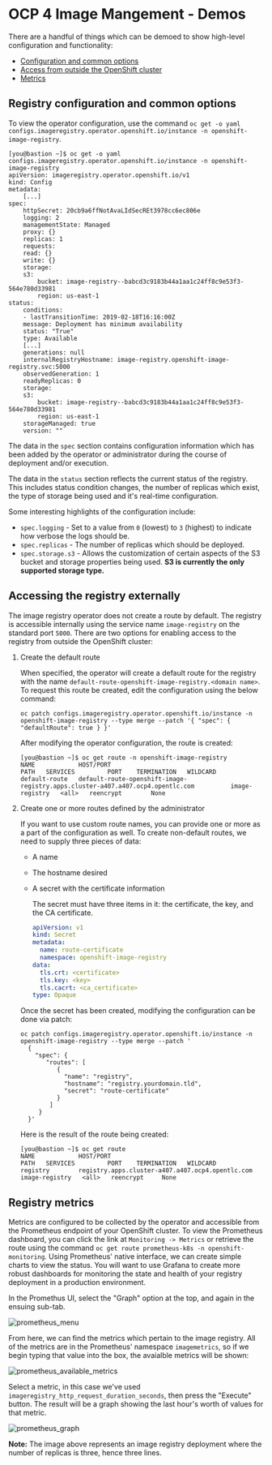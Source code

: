 # OCP 4 Image Mangement - Demos

There are a handful of things which can be demoed to show high-level configuration and functionality:

* [Configuration and common options](#registry-configuration-and-common-options)
* [Access from outside the OpenShift cluster](#accessing-the-registry-externally)
* [Metrics](#registry-metrics)

## Registry configuration and common options

To view the operator configuration, use the command `oc get -o yaml configs.imageregistry.operator.openshift.io/instance -n openshift-image-registry`.

```console
[you@bastion ~]$ oc get -o yaml configs.imageregistry.operator.openshift.io/instance -n openshift-image-registry
apiVersion: imageregistry.operator.openshift.io/v1
kind: Config
metadata:
    [...]
spec:
    httpSecret: 20cb9a6ffNotAvaLIdSecREt3978cc6ec806e
    logging: 2
    managementState: Managed
    proxy: {}
    replicas: 1
    requests:
    read: {}
    write: {}
    storage:
    s3:
        bucket: image-registry--babcd3c9183b44a1aa1c24ff8c9e53f3-564e780d33981
        region: us-east-1
status:
    conditions:
    - lastTransitionTime: 2019-02-18T16:16:00Z
    message: Deployment has minimum availability
    status: "True"
    type: Available
    [...]
    generations: null
    internalRegistryHostname: image-registry.openshift-image-registry.svc:5000
    observedGeneration: 1
    readyReplicas: 0
    storage:
    s3:
        bucket: image-registry--babcd3c9183b44a1aa1c24ff8c9e53f3-564e780d33981
        region: us-east-1
    storageManaged: true
    version: ""
```

The data in the `spec` section contains configuration information which has been added by the operator or administrator during the course of deployment and/or execution.

The data in the `status` section reflects the current status of the registry.  This includes status condition changes, the number of replicas which exist, the type of storage being used and it's real-time configuration.

Some interesting highlights of the configuration include:

* `spec.logging` - Set to a value from `0` (lowest) to `3` (highest) to indicate how verbose the logs should be.
* `spec.replicas` - The number of replicas which should be deployed.
* `spec.storage.s3` - Allows the customization of certain aspects of the S3 bucket and storage properties being used.  **S3 is currently the only supported storage type.**

## Accessing the registry externally

The image registry operator does not create a route by default.  The registry is accessible internally using the service name `image-registry` on the standard port `5000`.  There are two options for enabling access to the registry from outside the OpenShift cluster:

1. Create the default route
   
   When specified, the operator will create a default route for the registry with the name `default-route-openshift-image-registry.<domain name>`.  To request this route be created, edit the configuration using the below command:

   ```shell
   oc patch configs.imageregistry.operator.openshift.io/instance -n openshift-image-registry --type merge --patch '{ "spec": { "defaultRoute": true } }'
   ```
   
   After modifying the operator configuration, the route is created:
   
   ```console
   [you@bastion ~]$ oc get route -n openshift-image-registry
   NAME            HOST/PORT                                                                        PATH   SERVICES         PORT    TERMINATION   WILDCARD
   default-route   default-route-openshift-image-registry.apps.cluster-a407.a407.ocp4.opentlc.com          image-registry   <all>   reencrypt        None
   ```
   
1. Create one or more routes defined by the administrator
   
   If you want to use custom route names, you can provide one or more as a part of the configuration as well.  To create non-default routes, we need to supply three pieces of data:
   
   * A name
   * The hostname desired
   * A secret with the certificate information
     
     The secret must have three items in it: the certificate, the key, and the CA certificate.
     
     ```yaml
     apiVersion: v1
     kind: Secret
     metadata:
       name: route-certificate
       namespace: openshift-image-registry
     data:
       tls.crt: <certificate>
       tls.key: <key>
       tls.cacrt: <ca_certificate>
     type: Opaque
     ```
     
   Once the secret has been created, modifying the configuration can be done via patch:
   
   ```shell
   oc patch configs.imageregistry.operator.openshift.io/instance -n openshift-image-registry --type merge --patch '
     {
       "spec": {
          "routes": [
             {
               "name": "registry",
               "hostname": "registry.yourdomain.tld",
               "secret": "route-certificate"
             }
           ]
        }
     }'
   ```

   Here is the result of the route being created:
   
   ```console
   [you@bastion ~]$ oc get route
   NAME            HOST/PORT                                                                        PATH   SERVICES         PORT    TERMINATION   WILDCARD
   registry        registry.apps.cluster-a407.a407.ocp4.opentlc.com                                        image-registry   <all>   reencrypt     None
   ```

## Registry metrics

Metrics are configured to be collected by the operator and accessible from the Prometheus endpoint of your OpenShift cluster.  To view the Prometheus dashboard, you can click the link at `Monitoring -> Metrics` or retrieve the route using the command `oc get route prometheus-k8s -n openshift-monitoring`.  Using Prometheus' native interface, we can create simple charts to view the status.  You will want to use Grafana to create more robust dashboards for monitoring the state and health of your registry deployment in a production environment.

In the Promethus UI, select the "Graph" option at the top, and again in the ensuing sub-tab.

![prometheus_menu](images/prometheus_1.png)

From here, we can find the metrics which pertain to the image registry.  All of the metrics are in the Prometheus' namespace `imagemetrics`, so if we begin typing that value into the box, the avaialble metrics will be shown:

![prometheus_available_metrics](images/prometheus_2.png)

Select a metric, in this case we've used `imageregistry_http_request_duration_seconds`, then press the "Execute" button.  The result will be a graph showing the last hour's worth of values for that metric.

![prometheus_graph](images/prometheus_3.png)

**Note:** The image above represents an image registry deployment where the number of replicas is three, hence three lines.
